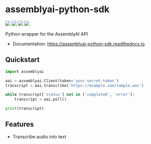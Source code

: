 # assemblyai-python-sdk

![](https://img.shields.io/pypi/v/assemblyai.svg)
![](https://img.shields.io/travis/AssemblyAI/assemblyai-python-sdk.svg)
![](https://readthedocs.org/projects/assemblyai-python-sdk/badge/?version=latest)
![](https://pyup.io/repos/github/AssemblyAI/assemblyai-python-sdk/shield.svg)

Python wrapper for the AssemblyAI API

- Documentation: https://assemblyai-python-sdk.readthedocs.io.

## Quickstart

```python
import assemblyai

aai = assemblyai.Client(token='your-secret-token')
transcript = aai.transcribe('https://example.com/sample.wav')

while transcript['status'] not in ['completed', 'error']:
    transcript = aai.poll()

print(transcript)
```

## Features

- Transcribe audio into text
